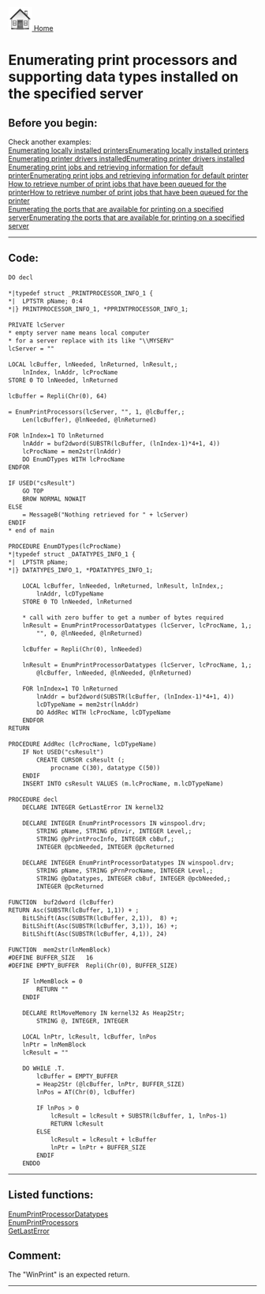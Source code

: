 [<img src="../images/home.png"> Home ](https://github.com/VFPX/Win32API)  

# Enumerating print processors and supporting data types installed on the specified server

## Before you begin:
Check another examples:  
<a href="?example=146">Enumerating locally installed printers</a>[Enumerating locally installed printers](sample_146.md)  
<a href="?example=82">Enumerating printer drivers installed</a>[Enumerating printer drivers installed](sample_082.md)  
<a href="?example=368">Enumerating print jobs and retrieving information for default printer</a>[Enumerating print jobs and retrieving information for default printer](sample_368.md)  
<a href="?example=367">How to retrieve number of print jobs that have been queued for the printer</a>[How to retrieve number of print jobs that have been queued for the printer](sample_367.md)  
<a href="?example=334">Enumerating the ports that are available for printing on a specified server</a>[Enumerating the ports that are available for printing on a specified server](sample_334.md)  
  
***  


## Code:
```foxpro  
DO decl

*|typedef struct _PRINTPROCESSOR_INFO_1 {
*|  LPTSTR pName; 0:4
*|} PRINTPROCESSOR_INFO_1, *PPRINTPROCESSOR_INFO_1;

PRIVATE lcServer
* empty server name means local computer
* for a server replace with its like "\\MYSERV"
lcServer = ""

LOCAL lcBuffer, lnNeeded, lnReturned, lnResult,;
	lnIndex, lnAddr, lcProcName
STORE 0 TO lnNeeded, lnReturned

lcBuffer = Repli(Chr(0), 64)

= EnumPrintProcessors(lcServer, "", 1, @lcBuffer,;
	Len(lcBuffer), @lnNeeded, @lnReturned)

FOR lnIndex=1 TO lnReturned
	lnAddr = buf2dword(SUBSTR(lcBuffer, (lnIndex-1)*4+1, 4))
	lcProcName = mem2str(lnAddr)
	DO EnumDTypes WITH lcProcName
ENDFOR

IF USED("csResult")
	GO TOP
	BROW NORMAL NOWAIT
ELSE
	= MessageB("Nothing retrieved for " + lcServer)
ENDIF
* end of main

PROCEDURE EnumDTypes(lcProcName)
*|typedef struct _DATATYPES_INFO_1 {
*|  LPTSTR pName;
*|} DATATYPES_INFO_1, *PDATATYPES_INFO_1;

	LOCAL lcBuffer, lnNeeded, lnReturned, lnResult, lnIndex,;
		lnAddr, lcDTypeName
	STORE 0 TO lnNeeded, lnReturned

	* call with zero buffer to get a number of bytes required
	lnResult = EnumPrintProcessorDatatypes (lcServer, lcProcName, 1,;
		"", 0, @lnNeeded, @lnReturned)

	lcBuffer = Repli(Chr(0), lnNeeded)

	lnResult = EnumPrintProcessorDatatypes (lcServer, lcProcName, 1,;
		@lcBuffer, lnNeeded, @lnNeeded, @lnReturned)

	FOR lnIndex=1 TO lnReturned
		lnAddr = buf2dword(SUBSTR(lcBuffer, (lnIndex-1)*4+1, 4))
		lcDTypeName = mem2str(lnAddr)
		DO AddRec WITH lcProcName, lcDTypeName
	ENDFOR
RETURN

PROCEDURE AddRec (lcProcName, lcDTypeName)
	IF Not USED("csResult")
		CREATE CURSOR csResult (;
			procname C(30), datatype C(50))
	ENDIF
	INSERT INTO csResult VALUES (m.lcProcName, m.lcDTypeName)

PROCEDURE decl
	DECLARE INTEGER GetLastError IN kernel32

	DECLARE INTEGER EnumPrintProcessors IN winspool.drv;
		STRING pName, STRING pEnvir, INTEGER Level,;
		STRING @pPrintProcInfo, INTEGER cbBuf,;
		INTEGER @pcbNeeded, INTEGER @pcReturned

	DECLARE INTEGER EnumPrintProcessorDatatypes IN winspool.drv;
		STRING pName, STRING pPrnProcName, INTEGER Level,;
		STRING @pDatatypes, INTEGER cbBuf, INTEGER @pcbNeeded,;
		INTEGER @pcReturned

FUNCTION  buf2dword (lcBuffer)
RETURN Asc(SUBSTR(lcBuffer, 1,1)) + ;
	BitLShift(Asc(SUBSTR(lcBuffer, 2,1)),  8) +;
	BitLShift(Asc(SUBSTR(lcBuffer, 3,1)), 16) +;
	BitLShift(Asc(SUBSTR(lcBuffer, 4,1)), 24)

FUNCTION  mem2str(lnMemBlock)
#DEFINE BUFFER_SIZE   16
#DEFINE EMPTY_BUFFER  Repli(Chr(0), BUFFER_SIZE)

	IF lnMemBlock = 0
		RETURN ""
	ENDIF

	DECLARE RtlMoveMemory IN kernel32 As Heap2Str;
		STRING @, INTEGER, INTEGER

	LOCAL lnPtr, lcResult, lcBuffer, lnPos
	lnPtr = lnMemBlock
	lcResult = ""

	DO WHILE .T.
		lcBuffer = EMPTY_BUFFER
		= Heap2Str (@lcBuffer, lnPtr, BUFFER_SIZE)
		lnPos = AT(Chr(0), lcBuffer)

		IF lnPos > 0
			lcResult = lcResult + SUBSTR(lcBuffer, 1, lnPos-1)
			RETURN lcResult
		ELSE
			lcResult = lcResult + lcBuffer
			lnPtr = lnPtr + BUFFER_SIZE
		ENDIF
	ENDDO  
```  
***  


## Listed functions:
[EnumPrintProcessorDatatypes](../libraries/winspool.drv/EnumPrintProcessorDatatypes.md)  
[EnumPrintProcessors](../libraries/winspool.drv/EnumPrintProcessors.md)  
[GetLastError](../libraries/kernel32/GetLastError.md)  

## Comment:
The "WinPrint" is an expected return.  
  
***  

